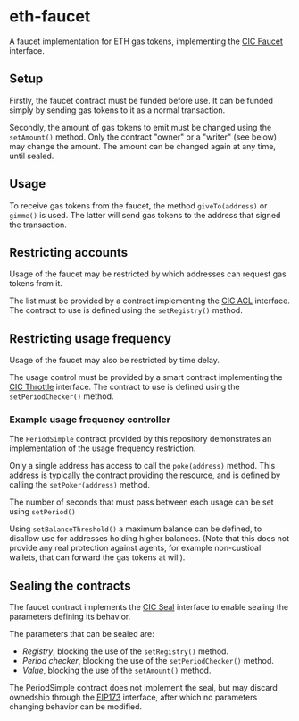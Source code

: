 # eth-faucet

A faucet implementation for ETH gas tokens, implementing the [CIC Faucet](https://git.grassecon.net/cicnet/cic-contracts#faucet) interface.


## Setup

Firstly, the faucet contract must be funded before use. It can be funded simply by sending gas tokens to it as a normal transaction.

Secondly, the amount of gas tokens to emit must be changed using the `setAmount()` method. Only the contract "owner" or a "writer" (see below) may change the amount. The amount can be changed again at any time, until sealed.


## Usage

To receive gas tokens from the faucet, the method `giveTo(address)` or `gimme()` is used. The latter will send gas tokens to the address that signed the transaction.


## Restricting accounts

Usage of the faucet may be restricted by which addresses can request gas tokens from it.

The list must be provided by a contract implementing the [CIC ACL](https://git.grassecon.net/cicnet/cic-contracts#acl) interface. The contract to use is defined using the `setRegistry()` method.


## Restricting usage frequency

Usage of the faucet may also be restricted by time delay. 

The usage control must be provided by a smart contract implementing the [CIC Throttle](https://git.grassecon.net/cicnet/cic-contracts#throttle) interface. The contract to use is defined using the `setPeriodChecker()` method.


### Example usage frequency controller

The `PeriodSimple` contract provided by this repository demonstrates an implementation of the usage frequency restriction.

Only a single address has access to call the `poke(address)` method. This address is typically the contract providing the resource, and is defined by calling the `setPoker(address)` method.

The number of seconds that must pass between each usage can be set using `setPeriod()`

Using `setBalanceThreshold()` a maximum balance can be defined, to disallow use for addresses holding higher balances. (Note that this does not provide any real protection against agents, for example non-custioal wallets, that can forward the gas tokens at will).


## Sealing the contracts

The faucet contract implements the [CIC Seal](https://git.grassecon.net/cicnet/cic-contracts#seal) interface to enable sealing the parameters defining its behavior.

The parameters that can be sealed are:

- *Registry*, blocking the use of the `setRegistry()` method.
- *Period checker*, blocking the use of the `setPeriodChecker()` method.
- *Value*, blocking the use of the `setAmount()` method.

The PeriodSimple contract does not implement the seal, but may discard ownedship through the [EIP173](https://eips.ethereum.org/EIPS/eip-173) interface, after which no parameters changing behavior can be modified.
